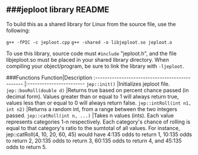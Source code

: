 
###jeploot library README
----
To build this as a shared library for Linux from the source file, use the following:

`g++ -fPIC -c jeploot.cpp`
`g++ -shared -o libjeploot.so jeploot.o`

To use this library, source code must `#include` "jeploot.h", and the file
libjeploot.so must be placed in your shared library directory. When compiling
your object/program, be sure to link the library with `-ljeploot`.


###Functions
Function|Description
:-----------------------------------------------	|:------------------------
`jep::init()`                         |Initializes jeploot file.
`jep::booRoll(double d)`              |Returns true based on percent chance passed (in decimal form). Values greater than or equal to 1 will always return true, values less than or equal to 0 will always return false.
`jep::intRoll(int n1, int n2)`        |Returns a random int, from a range between the two integers passed.
`jep::catRoll(int n, ...)`            |Takes n values (ints). Each value represents categories 1-n respectively. Each category's chance of rolling is equal to that category's ratio to the sumtotal of all values. For instance, jep::catRoll(4, 10, 20, 60, 45) would have 4:135 odds to return 1, 10:135 odds to return 2, 20:135 odds to return 3, 60:135 odds to return 4, and 45:135 odds to return 5.
